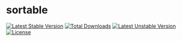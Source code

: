 # sortable
[![Latest Stable Version](https://poser.pugx.org/sedehi/sortable/v/stable)](https://packagist.org/packages/sedehi/sortable) [![Total Downloads](https://poser.pugx.org/sedehi/sortable/downloads)](https://packagist.org/packages/sedehi/sortable) [![Latest Unstable Version](https://poser.pugx.org/sedehi/sortable/v/unstable)](https://packagist.org/packages/sedehi/sortable) [![License](https://poser.pugx.org/sedehi/sortable/license)](https://packagist.org/packages/sedehi/sortable)
